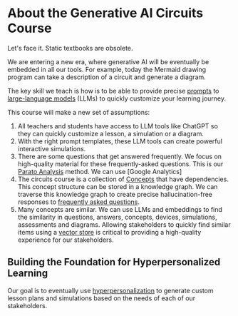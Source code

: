 # About the Generative AI Circuits Course

Let's face it.  Static textbooks are obsolete.

We are entering a new era, where generative AI will be eventually be embedded
in all our tools.  For example, today the Mermaid drawing program can
take a description of a circuit and generate a diagram.

The key skill we teach is how is to be able to provide precise [prompts](./glossary.md#llm-prompt) to [large-language models](./glossary.md#large-lang) (LLMs) to quickly customize your learning journey.

This course will make a new set of assumptions:

1. All teachers and students have access to LLM tools like ChatGPT so they
can quickly customize a lesson, a simulation or a diagram.
2. With the right prompt templates, these LLM tools can create powerful interactive simulations.
3. There are some questions that get answered frequently.  We focus on
high-quality material for these frequently-asked questions.  This
is our [Parato Analysis](./glossary.md#pareto-analysis) method.  We can use [Google Analytics]
4. The circuits course is a collection of [Concepts](./glossary.md#knowledge-graph-concept) that have dependencies.  This
concept structure can be stored in a knowledge graph.  We can traverse this knowledge graph to create precise hallucination-free responses to [frequently asked questions](./glossary.md#frequently-asked-question).
5. Many concepts are similar.  We can use LLMs and embeddings to find the similarity in questions, answers, concepts, devices, simulations, assessments and diagrams.  Allowing stakeholders to quickly find similar items using a [vector store](./glossary.md#vector-store) is critical to providing a high-quality experience for our stakeholders.

## Building the Foundation for Hyperpersonalized Learning

Our goal is to eventually use [hyperpersonalization](./glossary.md#hyperpersonalization) to generate custom lesson plans and simulations based on the needs of each of our stakeholders.